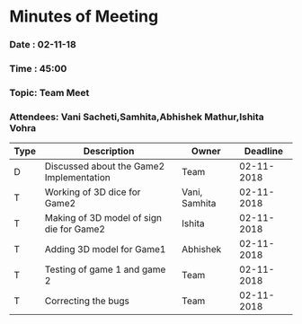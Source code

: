 # Minutes of Meeting
 
### Date : 02-11-18
### Time : 45:00
### Topic: Team Meet
### Attendees: Vani Sacheti,Samhita,Abhishek Mathur,Ishita Vohra

Type | Description | Owner | Deadline
---- | ---- | ---- | ----
D | Discussed about the Game2 Implementation | Team | 02-11-2018
T | Working of 3D dice for Game2 | Vani, Samhita | 02-11-2018
T | Making of 3D model of sign die for Game2 | Ishita | 02-11-2018
T | Adding 3D model for Game1  | Abhishek | 02-11-2018
T | Testing of game 1 and game 2 | Team | 02-11-2018
T | Correcting the bugs | Team | 02-11-2018
